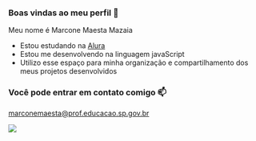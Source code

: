 ### Boas vindas ao meu perfil 💙

Meu nome é Marcone Maesta Mazaia
- Estou estudando na [Alura](https://www.alura.com.br)
- Estou me desenvolvendo na linguagem javaScript
- Utilizo esse espaço para minha organização e compartilhamento dos meus projetos desenvolvidos


### Você pode entrar em contato comigo 📫

marconemaesta@prof.educacao.sp.gov.br

![](https://media1.tenor.com/m/RddAsOMN-w0AAAAC/143-filiny-143.gif)




